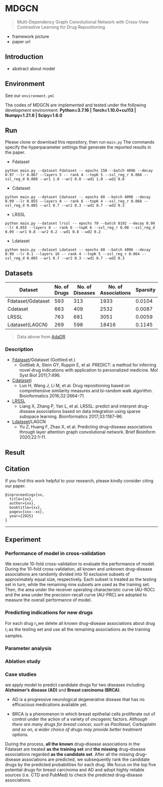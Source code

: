 # MDGCN
> Multi-Dependency Graph Convolutional Network with Cross-View Contrastive Learning for Drug Repositioning
- framework picture
- paper url

## Introduction

- abstract about model

## Environment
See our `environment.yml`

The codes of MDGCN are implemented and tested under the following development environment: **Python=3.7.16 | Torch=1.10.0+cu113 | Numpy=1.21.6 | Scipy=1.6.0**

## Run
Please clone or download this repository, then run `main.py`
The commands specify the hyperparameter settings that generate the reported results in the paper.

- Fdataset
```
python main.py --dataset Fdataset -- epochs 150 --batch 4096 --decay 0.97 --lr 0.067 --layers 5 -- rank 4 --topK 5 --ssl_reg_r 0.068 --ssl_reg_d 0.088 --wr1 1.0 --wr2 0.0 --wd1 1.0 --wd2 0.0
```
- Cdataset
```
python main.py --dataset Cdataset -- epochs 60 --batch 4096 --decay 0.99 --lr 0.055 --layers 8 -- rank 6 --topK 4 --ssl_reg_r 0.068 --ssl_reg_d 0.085 --wr1 0.7 --wr2 0.3 --wd1 0.7 --wd2 0.3
```
- LRSSL
```
python main.py --dataset lrssl -- epochs 70 --batch 8192 --decay 0.99 --lr 0.055 --layers 8 -- rank 6 --topK 6 --ssl_reg_r 0.08 --ssl_reg_d 0.09 --wr1 0.8 --wr2 0.2 --wd1 0.8 --wd2 0.2
```
- Ldataset
```
python main.py --dataset Ldataset -- epochs 60 --batch 4096 --decay 0.99 --lr 0.1 --layers 10 -- rank 4 --topK 5 --ssl_reg_r 0.064 --ssl_reg_d 0.085 --wr1 0.7 --wr2 0.3 --wd1 0.7 --wd2 0.3
```

## Datasets

| Dataset          | No. of Drugs | No. of Diseases | No. of Associations | Sparsity   |
|------------------| ------------ | --------------- |---------------------|------------|
| Fdataset/Gdataset | 593          | 313             | 1933                | 0.0104     |
| Cdataset         | 663          | 409             | 2532                | 0.0087     |
| LRSSL            | 763          | 681             | 3051                | 0.0059     |
| Ldataset(LAGCN)  | 269          | 598             | 18416               | 0.1145     |
> Data above from [AdaDR](https://github.com/xinliangSun/AdaDR/tree/main/AdaDR/raw_data/drug_data)

### Description

- [Fdataset](https://github.com/BioinformaticsCSU/BNNR)/Gdataset (Gottlied et.)
  - Gottlieb A, Stein GY, Ruppin E, et al. PREDICT: a method for inferring novel drug indications with application to personalized medicine. Mol Syst Biol 2011;7:496.
- [Cdataset](https://github.com/BioinformaticsCSU/BNNR))
  - Luo H, Wang J, Li M, et al. Drug repositioning based on comprehensive similarity measures and bi-random walk algorithm. Bioinformatics 2016;32:2664–71.
- [LRSSL](https://github.com/linwang1982/DRIMC)
  - Liang X, Zhang P, Yan L, et al. LRSSL: predict and interpret drug–disease associations based on data integration using sparse subspace learning. Bioinformatics 2017;33:1187–96.
- [Ldataset](https://github.com/storyandwine/LAGCN)/LAGCN
  - Yu Z, Huang F, Zhao X, et al. Predicting drug–disease associations through layer attention graph convolutional network. Brief Bioinform 2020;22:1–11.

## Result

## Citation

If you find this work helpful to your research, please kindly consider citing our paper.
```
@inproceedings{xx,
  title={xx},
  author={xx},
  booktitle={xx},
  pages={xxx--xx},
  year={2025}
}
```
---
## Experiment

### Performance of model in cross-validation

We execute 10-fold cross-validation to evaluate the performance of model.
During the 10-fold cross-validation, all known and unknown drug–disease associations
are randomly divided into 10 exclusive subsets of approximately equal size, respectively.
Each subset is treated as the testing set in turn,
while the remaining nine subsets are used as the training set.
Then, the area under the receiver operating characteristic curve (AU-ROC)
and the area under the precision-recall curve (AU-PRC) are adopted to measure the overall performance of model.

### Predicting indications for new drugs

For each drug $r_i$,we delete all known drug–disease associations about drug $r_i$ as the testing set and use all the remaining associations as the training samples.

### Parameter analysis

### Ablation study

### Case studies

we apply model to predict candidate drugs for two diseases including **Alzheimer’s disease (AD)** and **Breast carcinoma (BRCA)**.

- AD is a progressive neurological degenerative disease that has no efficacious medications available yet.

- BRCA is a phenomenon in which breast epithelial cells proliferate out of control under the action of a variety of oncogenic factors. *Although there are many drugs for breast cancer, such as Paclitaxel, Carboplatin and so on, a wider choice of drugs may provide better treatment options.*

During the process, **all the known** drug–disease associations in the Fdataset are treated **as the training set** and **the missing** drug–disease associations regarded **as the candidate set**. After all the missing drug–disease associations are predicted, we subsequently rank the candidate drugs by the predicted probabilities for each drug. We focus on the top five potential drugs for breast carcinoma and AD and adopt highly reliable sources (i.e. CTD and PubMed) to check the predicted drug–disease associations.
